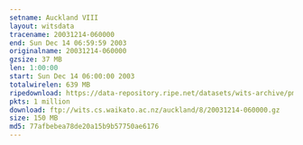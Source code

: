 ```yaml
---
setname: Auckland VIII
layout: witsdata
tracename: 20031214-060000
end: Sun Dec 14 06:59:59 2003
originalname: 20031214-060000
gzsize: 37 MB
len: 1:00:00
start: Sun Dec 14 06:00:00 2003
totalwirelen: 639 MB
ripedownload: https://data-repository.ripe.net/datasets/wits-archive/pma/long/auck/8//20031214-060000.gz
pkts: 1 million
download: ftp://wits.cs.waikato.ac.nz/auckland/8/20031214-060000.gz
size: 150 MB
md5: 77afbebea78de20a15b9b57750ae6176
---
```

